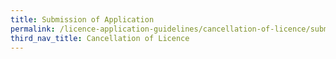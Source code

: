 ```yaml
---
title: Submission of Application
permalink: /licence-application-guidelines/cancellation-of-licence/submission-of-application
third_nav_title: Cancellation of Licence
---
```

